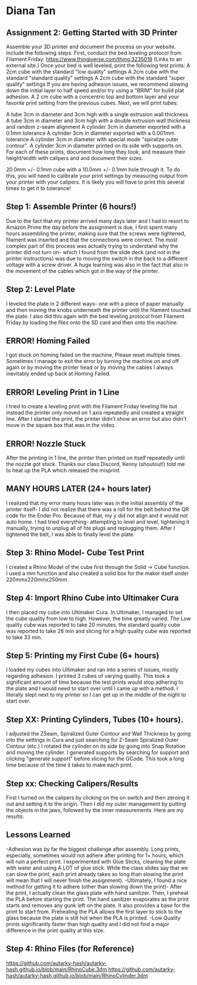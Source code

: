 # Diana Tan

## Assignment 2: Getting Started with 3D Printer
Assemble your 3D printer and document the process on your website. Include the following steps:
First, conduct the bed leveling protocol from Filament Friday: https://www.thingiverse.com/thing:3235018 (Links to an external site.)
Once your bed is well leveled, print the following test prints:
A 2cm cube with the standard "low quality" settings 
A 2cm cube with the standard "standard quality" settings 
A 2cm cube with the standard "super quality" settings
If you are having adhesion issues, we recommend slowing down the initial layer to half speed and/or  try using a "BRIM" for build plat adhesion.
A 2 cm cube with a concentric top and bottom layer and your favorite print setting from the previous cubes.
Next, we will print tubes: 

A tube 3cm in diameter and 3cm high with a single extrusion wall thickness
A tube 3cm in diameter and 3cm high with a double extrusion wall thickness and random z-seam alignment
A cylinder 3cm in diameter exported with a 0.1mm tolerance
A cylinder 3cm in diameter exported with a 0.001mm tolerance
A cylinder 3cm in diameter with special mode "spiralize outer contour".
A cylinder 3cm in diameter printed on its side with supports on.
For each of these prints, document how long they took, and measure their height/width with calipers and and document their sizes. 

20.0mm +/- 0.1mm cube with a 10.0mm +/- 0.1mm hole through it.
To do this, you will need to calibrate your print settings by measuring output from your printer with your calipers. It is likely you will have to print this several times to get it to tolerance!
## Step 1: Assemble Printer (6 hours!)
Due to the fact that my printer arrived many days later and I had to resort to Amazon Prime the day before the assignment is due, I first spent many hours assembling the printer, making sure that the screws were tightened, filament was inserted and that the connections were correct. The most complex part of this process was actually trying to understand why the printer did not turn on- which I found from the slide deck (and not in the printer instructions) was due to moving the switch in the back to a different voltage with a screw driver. A huge learning was also in the fact that  also in the movement of the cables which got in the way of the printer. 

## Step 2: Level Plate
I leveled the plate in 2 different ways- one with a piece of paper manually and then moving the knobs underneath the printer until the filament touched the plate. I also did this again with the bed leveling protocol from Filament Friday by loading the files onto the SD card and then onto the machine.

## ERROR! Homing Failed
I got stuck on homing failed on the machine, Please reset multiple times. Sometimes I manage to exit the error by turning the machine on and off again or by moving the printer head or by moving the cables I always inevitably ended up back at Homing Failed.

## ERROR! Leveling Print in 1 Line
I tried to create a leveling print with the Filament Friday leveling file but instead the printer only moved on 1 axis repeatedly and created a straight line. After I started the print, the printer didn't show an error but also didn't move in the square box that was in the video.

## ERROR! Nozzle Stuck
After the printing in 1 line, the printer then printed on itself repeatedly until the nozzle got stuck. Thanks our class Discord, Kenny (shoutout!) told me to heat up the PLA which released the misprint. 

## MANY HOURS LATER (24+ hours later)
I realized that my error many hours later was in the initial assembly of the printer itself- I did not realize that there was a roll for the belt behind the QR code for the Ender Pro. Because of that, my y did not align and it would not auto home. I had tried everything- attempting to level and level, tightening it manually, trying to unplug all of hte plugs and replugging them. After I tightened the belt, I was able to finally level the plate.

## Step 3: Rhino Model- Cube Test Print 
I created a Rhino Model of the cube first through the Solid -> Cube function. I used a mm function and also created a solid box for the maker itself under 220mmx220mmx250mm.

## Step 4: Import Rhino Cube into Ultimaker Cura
I then placed my cube into Ultimaker Cura. In Ultimaker, I managed to set the cube quality from low to high. However, the time greatly varied. The Low quality cube was reported to take 20 minutes, the standard quality cube was reported to take 26 min and slicing for a high quality cube was reported to take 33 min.

## Step 5: Printing my First Cube (6+ hours)
I loaded my cubes into Ultimaker and ran into a series of issues, mostly regarding adhesion. I printed 3 cubes of varying quality. This took a significant amount of time because the test prints would stop adhering to the plate and I would need to start over until I came up with a method. I literally slept next to my printer so I can get up in the middle of the night to start over.

## Step XX: Printing Cylinders, Tubes (10+ hours).
I adjusted the ZSeam, Spiralized Outer Contour and Wall Thickness by going into the settings in Cura and just searching for Z-Seam Spiralized Outer Contour (etc.)
I rotated the cylinder on its side by going into Snap Rotation and moving the cylinder. I generated supports by searching for support and clicking "generate support" before slicing for the GCode. This took a long time because of the time it takes to make each print. 

## Step xx: Checking Calipers/Results
First I turned on the calipers by clicking on the on switch and then zeroing it out and setting it to the origin.
Then I did my outer management by putting the objects in the jaws, followed by the inner measurements. Here are my results:

## Lessons Learned
-Adhesion was by far the biggest challenge after assembly. Long prints, especially, sometimes would not adhere after printing for 1+ hours, which will ruin a perfect print. I experimented with Glue Sticks, cleaning the plate with water and using A LOT of glue stick. While the class slides say that we can slow the print, each print already takes so long than slowing the print will mean that I will never finish the assignment).
-Ultimately, I found a nice method for getting it to adhere (other than slowing down the print)- After the print, I actually clean the glass plate with hand sanitizer. Then, I preheat the PLA before starting the print. The hand sanitizer evaporates as the print starts and removes any gunk left on the plate. It also provides a base for the print to start from. Preheating the PLA allows the first layer to stick to the glass because the plate is still hot when the PLA is printed. 
-Low Quality prints significantly faster than high quality and I did not find a major difference in the print quality at this size.

## Step 4: Rhino Files (for Reference)
https://github.com/autarky-hash/autarky-hash.github.io/blob/main/RhinoCube.3dm
https://github.com/autarky-hash/autarky-hash.github.io/blob/main/RhinoCylinder.3dm

